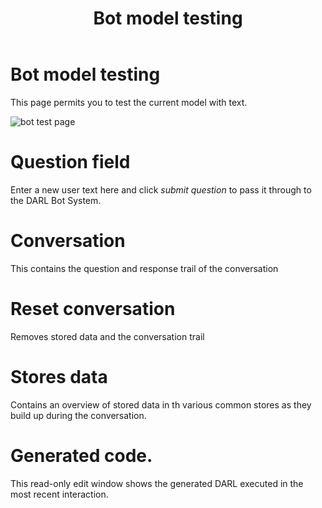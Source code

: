 ﻿---
title: Bot model testing
description: How to test a Bot model.
output:
  html_document:
    toc: true
    toc_float: true
---

Bot model testing
===
This page permits you to test the current model with text.

![bot test page](/images/bot_test.png)

# Question field
Enter a new user text here and click _submit question_ to pass it through to the DARL Bot System.

# Conversation
This contains the question and response trail of the conversation

# Reset conversation

Removes stored data and the conversation trail

# Stores data
Contains an overview of stored data in th various common stores as they build up during the conversation.

# Generated code.
This read-only edit window shows the generated DARL executed in the most recent interaction.